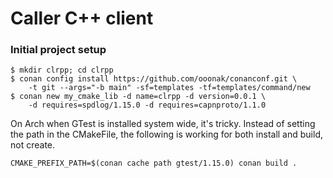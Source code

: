 # Caller C++ client

### Initial project setup

```
$ mkdir clrpp; cd clrpp
$ conan config install https://github.com/ooonak/conanconf.git \
    -t git --args="-b main" -sf=templates -tf=templates/command/new
$ conan new my_cmake_lib -d name=clrpp -d version=0.0.1 \
    -d requires=spdlog/1.15.0 -d requires=capnproto/1.1.0
```

On Arch when GTest is installed system wide, it's tricky.
Instead of setting the path in the CMakeFile, the following is working for both install and build, not create.

```
CMAKE_PREFIX_PATH=$(conan cache path gtest/1.15.0) conan build .
```

